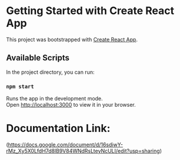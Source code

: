 # Getting Started with Create React App

This project was bootstrapped with [Create React App](https://github.com/facebook/create-react-app).

## Available Scripts

In the project directory, you can run:

### `npm start`

Runs the app in the development mode.\
Open [http://localhost:3000](http://localhost:3000) to view it in your browser.

# Documentation Link:
(https://docs.google.com/document/d/16sdiwY-rMz_Xy5X0LfdH7d8lB9V84WNdRsLteyNcULI/edit?usp=sharing)
